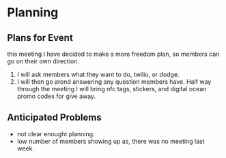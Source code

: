 # Planning

## Plans for Event

this meeting I have decided to make a more freedom plan, so members can go on
their own direction.

1. I will ask members what they want to do, twilio, or dodge.
2. I will then go arond answering any question members have. Half way
   through the meeting I will bring nfc tags, stickers, and digital ocean promo
   codes for give away.

## Anticipated Problems

- not clear enought planning.
- low number of members showing up as, there was no meeting last week.
